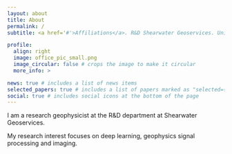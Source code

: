 ```yaml
---
layout: about
title: About
permalink: /
subtitle: <a href='#'>Affiliations</a>. R&D Shearwater Geoservices. United Kingdom.

profile:
  align: right
  image: office_pic_small.png
  image_circular: false # crops the image to make it circular
  more_info: > 

news: true # includes a list of news items
selected_papers: true # includes a list of papers marked as "selected={true}"
social: true # includes social icons at the bottom of the page
---
```


I am a research geophysicist at the R&D department at Shearwater Geoservices. 

My research interest focuses on deep learning, geophysics signal processing and imaging. 
